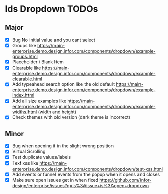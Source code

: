 # Ids Dropdown TODOs

## Major

- [x] Bug No initial value and you cant select
- [x] Groups like https://main-enterprise.demo.design.infor.com/components/dropdown/example-groups.html
- [x] Placeholder / Blank Item
- [x] Clearable like https://main-enterprise.demo.design.infor.com/components/dropdown/example-clearable.html
- [x] Add typeahead search option like the old default https://main-enterprise.demo.design.infor.com/components/dropdown/example-index.html
- [x] Add all size examples like https://main-enterprise.demo.design.infor.com/components/dropdown/example-widths.html (width and height)
- [x] Check themes with old version (dark theme is incorrect)

## Minor

- [x] Bug when opening it in the slight wrong position
- [x] Virtual Scrolling
- [x] Test duplicate values/labels
- [x] Text xss like https://main-enterprise.demo.design.infor.com/components/dropdown/test-xss.html
- [x] Add events or funnel events from the popup when it opens and closes
- [x] Make sure open issues get in when fixed https://github.com/infor-design/enterprise/issues?q=is%3Aissue+is%3Aopen+dropdown
